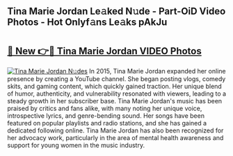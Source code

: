 ## Tina Marie Jordan Le𝚊ked N𝚞de - Part-OiD Video Photos - Hot Onlyf𝚊ns Le𝚊ks pAkJu

# <h2><a href="http://ac11328.deff.icu/?id=Tina+Marie+Jordan">🔗 New 👉🔴 Tina Marie Jordan VIDEO Photos</a></h2>

[![Tina Marie Jordan N𝚞des](https://i.imgur.com/rIISA9y.gif)](http://ac11328.deff.icu/?id=Tina+Marie+Jordan)
In 2015, Tina Marie Jordan expanded her online presence by creating a YouTube channel. She began posting vlogs, comedy skits, and gaming content, which quickly gained traction. Her unique blend of humor, authenticity, and vulnerability resonated with viewers, leading to a steady growth in her subscriber base. Tina Marie Jordan's music has been praised by critics and fans alike, with many noting her unique voice, introspective lyrics, and genre-bending sound. Her songs have been featured on popular playlists and radio stations, and she has gained a dedicated following online. Tina Marie Jordan has also been recognized for her advocacy work, particularly in the area of mental health awareness and support for young women in the music industry.
